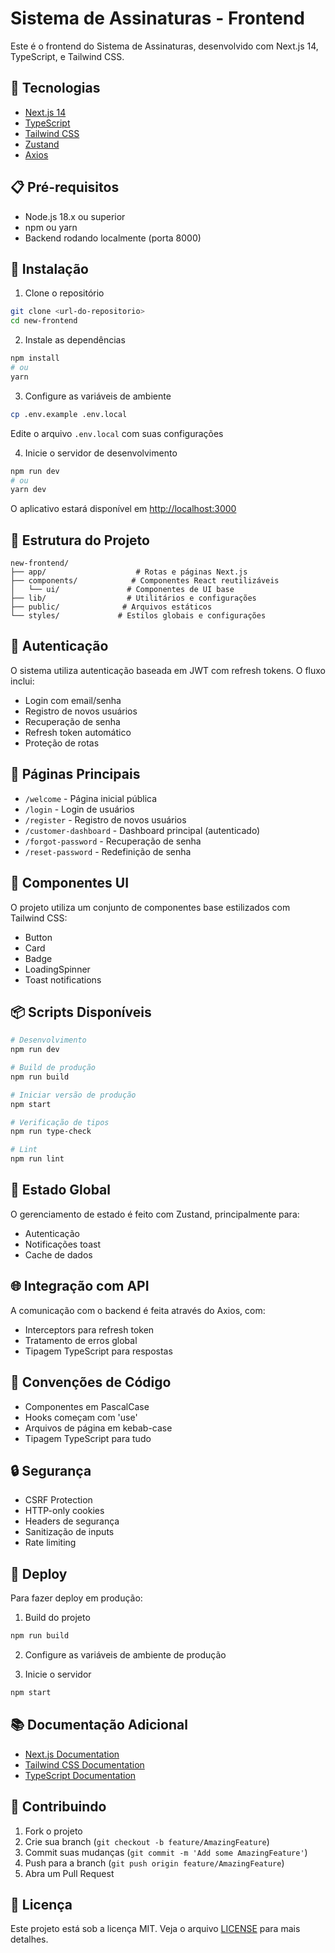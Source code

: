 # Sistema de Assinaturas - Frontend

Este é o frontend do Sistema de Assinaturas, desenvolvido com Next.js 14, TypeScript, e Tailwind CSS.

## 🚀 Tecnologias

- [Next.js 14](https://nextjs.org/)
- [TypeScript](https://www.typescriptlang.org/)
- [Tailwind CSS](https://tailwindcss.com/)
- [Zustand](https://github.com/pmndrs/zustand)
- [Axios](https://axios-http.com/)

## 📋 Pré-requisitos

- Node.js 18.x ou superior
- npm ou yarn
- Backend rodando localmente (porta 8000)

## 🔧 Instalação

1. Clone o repositório
```bash
git clone <url-do-repositorio>
cd new-frontend
```

2. Instale as dependências
```bash
npm install
# ou
yarn
```

3. Configure as variáveis de ambiente
```bash
cp .env.example .env.local
```
Edite o arquivo `.env.local` com suas configurações

4. Inicie o servidor de desenvolvimento
```bash
npm run dev
# ou
yarn dev
```

O aplicativo estará disponível em [http://localhost:3000](http://localhost:3000)

## 📁 Estrutura do Projeto

```
new-frontend/
├── app/                    # Rotas e páginas Next.js
├── components/            # Componentes React reutilizáveis
│   └── ui/               # Componentes de UI base
├── lib/                  # Utilitários e configurações
├── public/              # Arquivos estáticos
└── styles/             # Estilos globais e configurações
```

## 🔐 Autenticação

O sistema utiliza autenticação baseada em JWT com refresh tokens. O fluxo inclui:

- Login com email/senha
- Registro de novos usuários
- Recuperação de senha
- Refresh token automático
- Proteção de rotas

## 📱 Páginas Principais

- `/welcome` - Página inicial pública
- `/login` - Login de usuários
- `/register` - Registro de novos usuários
- `/customer-dashboard` - Dashboard principal (autenticado)
- `/forgot-password` - Recuperação de senha
- `/reset-password` - Redefinição de senha

## 🎨 Componentes UI

O projeto utiliza um conjunto de componentes base estilizados com Tailwind CSS:

- Button
- Card
- Badge
- LoadingSpinner
- Toast notifications

## 📦 Scripts Disponíveis

```bash
# Desenvolvimento
npm run dev

# Build de produção
npm run build

# Iniciar versão de produção
npm start

# Verificação de tipos
npm run type-check

# Lint
npm run lint
```

## 🔄 Estado Global

O gerenciamento de estado é feito com Zustand, principalmente para:

- Autenticação
- Notificações toast
- Cache de dados

## 🌐 Integração com API

A comunicação com o backend é feita através do Axios, com:

- Interceptors para refresh token
- Tratamento de erros global
- Tipagem TypeScript para respostas

## 📝 Convenções de Código

- Componentes em PascalCase
- Hooks começam com 'use'
- Arquivos de página em kebab-case
- Tipagem TypeScript para tudo

## 🔒 Segurança

- CSRF Protection
- HTTP-only cookies
- Headers de segurança
- Sanitização de inputs
- Rate limiting

## 🚀 Deploy

Para fazer deploy em produção:

1. Build do projeto
```bash
npm run build
```

2. Configure as variáveis de ambiente de produção

3. Inicie o servidor
```bash
npm start
```

## 📚 Documentação Adicional

- [Next.js Documentation](https://nextjs.org/docs)
- [Tailwind CSS Documentation](https://tailwindcss.com/docs)
- [TypeScript Documentation](https://www.typescriptlang.org/docs)

## 🤝 Contribuindo

1. Fork o projeto
2. Crie sua branch (`git checkout -b feature/AmazingFeature`)
3. Commit suas mudanças (`git commit -m 'Add some AmazingFeature'`)
4. Push para a branch (`git push origin feature/AmazingFeature`)
5. Abra um Pull Request

## 📄 Licença

Este projeto está sob a licença MIT. Veja o arquivo [LICENSE](LICENSE) para mais detalhes.
